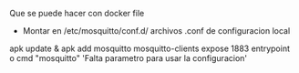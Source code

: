 Que se puede hacer con docker file
* Montar en /etc/mosquitto/conf.d/ archivos .conf de configuracion local

apk update & apk add mosquitto mosquitto-clients
expose 1883
entrypoint o cmd "mosquitto" 'Falta parametro para usar la configuracion'
